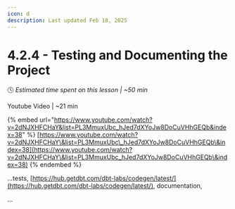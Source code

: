 ```yaml
---
icon: d
description: Last updated Feb 18, 2025
---
```


# 4.2.4 - Testing and Documenting the Project

:clock4:  _Estimated time spent on this lesson | \~50 min_

Youtube Video | \~21 min

{% embed url="https://www.youtube.com/watch?v=2dNJXHFCHaY&list=PL3MmuxUbc_hJed7dXYoJw8DoCuVHhGEQb&index=38" %}
[https://www.youtube.com/watch?v=2dNJXHFCHaY\&list=PL3MmuxUbc\_hJed7dXYoJw8DoCuVHhGEQb\&index=38](https://www.youtube.com/watch?v=2dNJXHFCHaY\&list=PL3MmuxUbc_hJed7dXYoJw8DoCuVHhGEQb\&index=38)
{% endembed %}

...tests, [https://hub.getdbt.com/dbt-labs/codegen/latest/](https://hub.getdbt.com/dbt-labs/codegen/latest/), documentation,&#x20;

...

